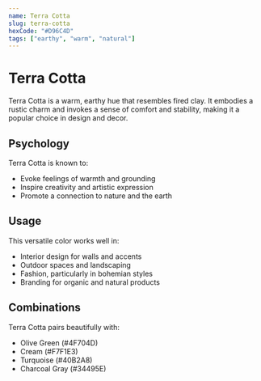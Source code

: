 ```yaml
---
name: Terra Cotta
slug: terra-cotta
hexCode: "#D96C4D"
tags: ["earthy", "warm", "natural"]
---
```


# Terra Cotta

Terra Cotta is a warm, earthy hue that resembles fired clay. It embodies a rustic charm and invokes a sense of comfort and stability, making it a popular choice in design and decor.

## Psychology

Terra Cotta is known to:
- Evoke feelings of warmth and grounding
- Inspire creativity and artistic expression
- Promote a connection to nature and the earth

## Usage

This versatile color works well in:
- Interior design for walls and accents
- Outdoor spaces and landscaping
- Fashion, particularly in bohemian styles
- Branding for organic and natural products

## Combinations

Terra Cotta pairs beautifully with:
- Olive Green (#4F704D)
- Cream (#F7F1E3)
- Turquoise (#40B2A8)
- Charcoal Gray (#34495E)
